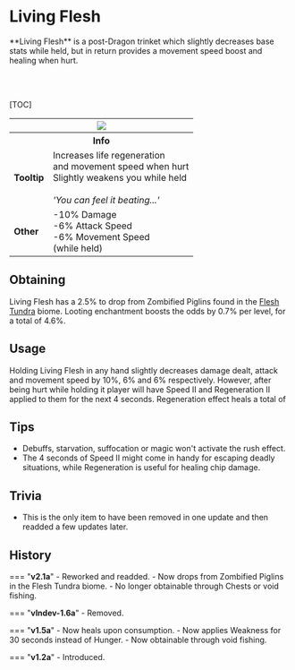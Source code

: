 # Living Flesh

<div class="result kohara-infobox-grid" markdown>
<div markdown class="kohara-infobox-text">
**Living Flesh** is a post-Dragon trinket which slightly decreases base stats while held, but in return provides a movement speed boost and healing when hurt.

<br><br>

[TOC]

</div>
<div class="kohara-infobox-table">
  <table id="kohara-infobox--item">
	<tr>
		<th colspan="2" class="kohara-infobox--top-image"><img src="../../../assets/items/living_flesh.png"></th>
	</tr>
	<tr>
		<th colspan="2">Info</th>
	</tr>
	<tr>
		<td><b>Tooltip</b></td>
		<td>
		Increases life regeneration
		<br>
		and movement speed when hurt
		<br>
		Slightly weakens you while held
		<br><br>
		<i>'You can feel it beating...'</i>
		</td>
	</tr>
	<tr>
		<td><b>Other</b></td>
		<td>
		-10% Damage
		<br>
		-6% Attack Speed
		<br>
		-6% Movement Speed
		<br>
		(while held)
		</td>
	</tr>
</table>
</div>
</div>

## Obtaining
Living Flesh has a 2.5% to drop from <i class="icon-minecraft icon-minecraft-mob-zombified-piglin-face"></i>Zombified Piglins found in the [Flesh Tundra](../../biomes/flesh_tundra.md) biome. Looting enchantment boosts the odds by 0.7% per level, for a total of 4.6%.

## Usage
Holding Living Flesh in any hand slightly decreases damage dealt, attack and movement speed by 10%, 6% and 6% respectively. However, after being hurt while holding it player will have Speed II and Regeneration II applied to them for the next 4 seconds. Regeneration effect heals a total of

## Tips
- Debuffs, starvation, suffocation or magic won't activate the rush effect.
- The 4 seconds of Speed II might come in handy for escaping deadly situations, while Regeneration is useful for healing chip damage.

## Trivia
- This is the only item to have been removed in one update and then readded a few updates later.

## History
=== "**v2.1a**"
	- Reworked and readded.
	- Now drops from Zombified Piglins in the Flesh Tundra biome.
	- No longer obtainable through Chests or void fishing.

=== "**vIndev-1.6a**"
    - Removed.

=== "**v1.5a**"
	- Now heals upon consumption.
	- Now applies Weakness for 30 seconds instead of Hunger.
	- Now obtainable through void fishing.

=== "**v1.2a**"
	- Introduced.
